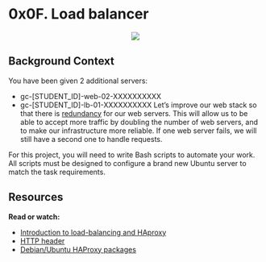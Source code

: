 # 0x0F. Load balancer

<p align="center">
    <img src="https://www.nginx.com/wp-content/uploads/2014/07/what-is-load-balancing-diagram-NGINX-640x324.png" size="400">
</p>

## Background Context
You have been given 2 additional servers:

- gc-[STUDENT_ID]-web-02-XXXXXXXXXX
- gc-[STUDENT_ID]-lb-01-XXXXXXXXXX
Let’s improve our web stack so that there is [redundancy](https://en.wikipedia.org/wiki/Redundancy_%28engineering%29) for our web servers. This will allow us to be able to accept more traffic by doubling the number of web servers, and to make our infrastructure more reliable. If one web server fails, we will still have a second one to handle requests.

For this project, you will need to write Bash scripts to automate your work. All scripts must be designed to configure a brand new Ubuntu server to match the task requirements.

## Resources
**Read or watch:**

- [Introduction to load-balancing and HAproxy]()
- [HTTP header]()
- [Debian/Ubuntu HAProxy packages]()
